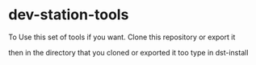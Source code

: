 # dev-station-tools

To Use this set of tools if you want.
Clone this repository or export it

then in the directory that you cloned or exported it too type in dst-install

